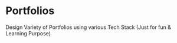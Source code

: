 # Portfolios
Design Variety of Portfolios using various Tech Stack (Just for fun &amp; Learning Purpose)
